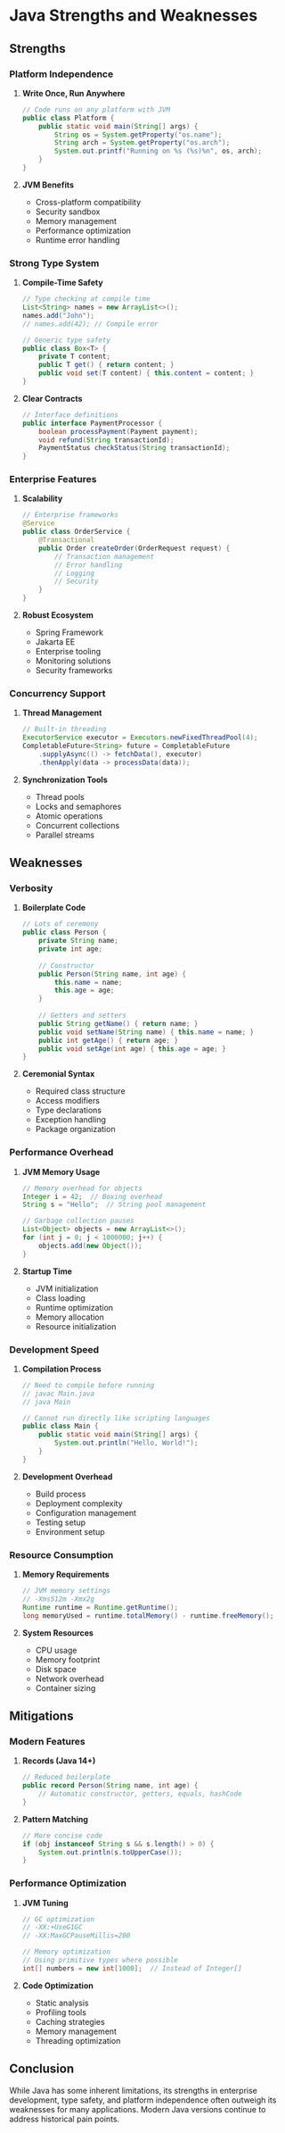 # Java Strengths and Weaknesses

## Strengths

### Platform Independence
1. **Write Once, Run Anywhere**
   ```java
   // Code runs on any platform with JVM
   public class Platform {
       public static void main(String[] args) {
           String os = System.getProperty("os.name");
           String arch = System.getProperty("os.arch");
           System.out.printf("Running on %s (%s)%n", os, arch);
       }
   }
   ```

2. **JVM Benefits**
   - Cross-platform compatibility
   - Security sandbox
   - Memory management
   - Performance optimization
   - Runtime error handling

### Strong Type System
1. **Compile-Time Safety**
   ```java
   // Type checking at compile time
   List<String> names = new ArrayList<>();
   names.add("John");
   // names.add(42); // Compile error
   
   // Generic type safety
   public class Box<T> {
       private T content;
       public T get() { return content; }
       public void set(T content) { this.content = content; }
   }
   ```

2. **Clear Contracts**
   ```java
   // Interface definitions
   public interface PaymentProcessor {
       boolean processPayment(Payment payment);
       void refund(String transactionId);
       PaymentStatus checkStatus(String transactionId);
   }
   ```

### Enterprise Features
1. **Scalability**
   ```java
   // Enterprise frameworks
   @Service
   public class OrderService {
       @Transactional
       public Order createOrder(OrderRequest request) {
           // Transaction management
           // Error handling
           // Logging
           // Security
       }
   }
   ```

2. **Robust Ecosystem**
   - Spring Framework
   - Jakarta EE
   - Enterprise tooling
   - Monitoring solutions
   - Security frameworks

### Concurrency Support
1. **Thread Management**
   ```java
   // Built-in threading
   ExecutorService executor = Executors.newFixedThreadPool(4);
   CompletableFuture<String> future = CompletableFuture
       .supplyAsync(() -> fetchData(), executor)
       .thenApply(data -> processData(data));
   ```

2. **Synchronization Tools**
   - Thread pools
   - Locks and semaphores
   - Atomic operations
   - Concurrent collections
   - Parallel streams

## Weaknesses

### Verbosity
1. **Boilerplate Code**
   ```java
   // Lots of ceremony
   public class Person {
       private String name;
       private int age;
       
       // Constructor
       public Person(String name, int age) {
           this.name = name;
           this.age = age;
       }
       
       // Getters and setters
       public String getName() { return name; }
       public void setName(String name) { this.name = name; }
       public int getAge() { return age; }
       public void setAge(int age) { this.age = age; }
   }
   ```

2. **Ceremonial Syntax**
   - Required class structure
   - Access modifiers
   - Type declarations
   - Exception handling
   - Package organization

### Performance Overhead
1. **JVM Memory Usage**
   ```java
   // Memory overhead for objects
   Integer i = 42;  // Boxing overhead
   String s = "Hello";  // String pool management
   
   // Garbage collection pauses
   List<Object> objects = new ArrayList<>();
   for (int j = 0; j < 1000000; j++) {
       objects.add(new Object());
   }
   ```

2. **Startup Time**
   - JVM initialization
   - Class loading
   - Runtime optimization
   - Memory allocation
   - Resource initialization

### Development Speed
1. **Compilation Process**
   ```java
   // Need to compile before running
   // javac Main.java
   // java Main
   
   // Cannot run directly like scripting languages
   public class Main {
       public static void main(String[] args) {
           System.out.println("Hello, World!");
       }
   }
   ```

2. **Development Overhead**
   - Build process
   - Deployment complexity
   - Configuration management
   - Testing setup
   - Environment setup

### Resource Consumption
1. **Memory Requirements**
   ```java
   // JVM memory settings
   // -Xms512m -Xmx2g
   Runtime runtime = Runtime.getRuntime();
   long memoryUsed = runtime.totalMemory() - runtime.freeMemory();
   ```

2. **System Resources**
   - CPU usage
   - Memory footprint
   - Disk space
   - Network overhead
   - Container sizing

## Mitigations

### Modern Features
1. **Records (Java 14+)**
   ```java
   // Reduced boilerplate
   public record Person(String name, int age) {
       // Automatic constructor, getters, equals, hashCode
   }
   ```

2. **Pattern Matching**
   ```java
   // More concise code
   if (obj instanceof String s && s.length() > 0) {
       System.out.println(s.toUpperCase());
   }
   ```

### Performance Optimization
1. **JVM Tuning**
   ```java
   // GC optimization
   // -XX:+UseG1GC
   // -XX:MaxGCPauseMillis=200
   
   // Memory optimization
   // Using primitive types where possible
   int[] numbers = new int[1000];  // Instead of Integer[]
   ```

2. **Code Optimization**
   - Static analysis
   - Profiling tools
   - Caching strategies
   - Memory management
   - Threading optimization

## Conclusion
While Java has some inherent limitations, its strengths in enterprise development, type safety, and platform independence often outweigh its weaknesses for many applications. Modern Java versions continue to address historical pain points.

